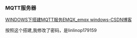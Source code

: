 ### MQTT服务器


[WINDOWS下搭建MQTT服务EMQX_emqx windows-CSDN博客](https://blog.csdn.net/qq_19294353/article/details/123290346?ops_request_misc=%257B%2522request%255Fid%2522%253A%2522170616653616800222875933%2522%252C%2522scm%2522%253A%252220140713.130102334..%2522%257D&request_id=170616653616800222875933&biz_id=0&utm_medium=distribute.pc_search_result.none-task-blog-2~all~top_click~default-1-123290346-null-null.142^v99^pc_search_result_base9&utm_term=windows10%E6%90%AD%E5%BB%BAmqtt%E6%9C%8D%E5%8A%A1%E5%99%A8&spm=1018.2226.3001.4187)


按照这个搭建,我修改了密码，是linlinop179159
